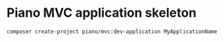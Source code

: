 # Piano MVC application skeleton

```
composer create-project piano/mvc:dev-application MyApplicationName
```